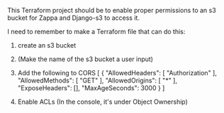 This Terraform project should be to enable proper permissions to an s3 bucket for Zappa and Django-s3 to access it.

I need to remember to make a Terraform file that can do this:

1. create an s3 bucket
2. (Make the name of the s3 bucket a user input)
3. Add the following to CORS
[
    {
        "AllowedHeaders": [
            "Authorization"
        ],
        "AllowedMethods": [
            "GET"
        ],
        "AllowedOrigins": [
            "*"
        ],
        "ExposeHeaders": [],
        "MaxAgeSeconds": 3000
    }
]

4. Enable ACLs (In the console, it's under Object Ownership)
